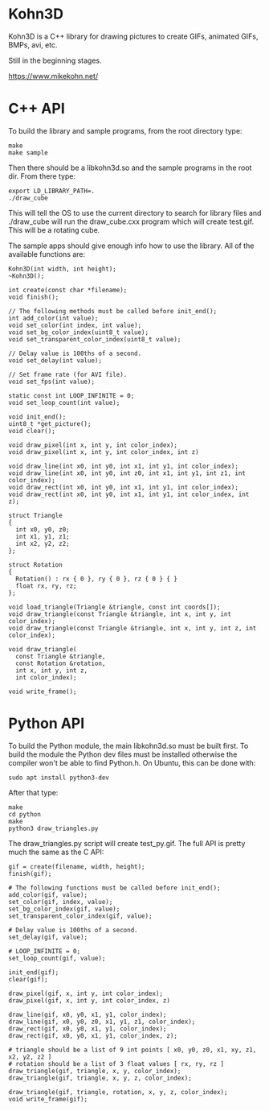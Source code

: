 Kohn3D
======

Kohn3D is a C++ library for drawing pictures to create GIFs, animated GIFs,
BMPs, avi, etc.

Still in the beginning stages.

https://www.mikekohn.net/

C++ API
=======

To build the library and sample programs, from the root directory type:

    make
    make sample

Then there should be a libkohn3d.so and the sample programs in the
root dir. From there type:

    export LD_LIBRARY_PATH=.
    ./draw_cube

This will tell the OS to use the current directory to search for
library files and ./draw_cube will run the draw_cube.cxx program
which will create test.gif. This will be a rotating cube.

The sample apps should give enough info how to use the library.
All of the available functions are:

    Kohn3D(int width, int height);
    ~Kohn3D();

    int create(const char *filename);
    void finish();

    // The following methods must be called before init_end();
    int add_color(int value);
    void set_color(int index, int value);
    void set_bg_color_index(uint8_t value);
    void set_transparent_color_index(uint8_t value);

    // Delay value is 100ths of a second.
    void set_delay(int value);

    // Set frame rate (for AVI file).
    void set_fps(int value);

    static const int LOOP_INFINITE = 0;
    void set_loop_count(int value);

    void init_end();
    uint8_t *get_picture();
    void clear();

    void draw_pixel(int x, int y, int color_index);
    void draw_pixel(int x, int y, int color_index, int z)

    void draw_line(int x0, int y0, int x1, int y1, int color_index);
    void draw_line(int x0, int y0, int z0, int x1, int y1, int z1, int color_index);
    void draw_rect(int x0, int y0, int x1, int y1, int color_index);
    void draw_rect(int x0, int y0, int x1, int y1, int color_index, int z);

    struct Triangle
    {
      int x0, y0, z0;
      int x1, y1, z1;
      int x2, y2, z2;
    };

    struct Rotation
    {
      Rotation() : rx { 0 }, ry { 0 }, rz { 0 } { }
      float rx, ry, rz;
    };

    void load_triangle(Triangle &triangle, const int coords[]);
    void draw_triangle(const Triangle &triangle, int x, int y, int color_index);
    void draw_triangle(const Triangle &triangle, int x, int y, int z, int color_index);

    void draw_triangle(
      const Triangle &triangle,
      const Rotation &rotation,
      int x, int y, int z,
      int color_index);

    void write_frame();

Python API
==========

To build the Python module, the main libkohn3d.so must be built
first. To build the module the Python dev files must be installed
otherwise the compiler won't be able to find Python.h. On Ubuntu,
this can be done with:

    sudo apt install python3-dev

After that type:

    make
    cd python
    make
    python3 draw_triangles.py

The draw_triangles.py script will create test_py.gif. The full API is
pretty much the same as the C API:

    gif = create(filename, width, height);
    finish(gif);

    # The following functions must be called before init_end();
    add_color(gif, value);
    set_color(gif, index, value);
    set_bg_color_index(gif, value);
    set_transparent_color_index(gif, value);

    # Delay value is 100ths of a second.
    set_delay(gif, value);

    # LOOP_INFINITE = 0;
    set_loop_count(gif, value);

    init_end(gif);
    clear(gif);

    draw_pixel(gif, x, int y, int color_index);
    draw_pixel(gif, x, int y, int color_index, z)

    draw_line(gif, x0, y0, x1, y1, color_index);
    draw_line(gif, x0, y0, z0, x1, y1, z1, color_index);
    draw_rect(gif, x0, y0, x1, y1, color_index);
    draw_rect(gif, x0, y0, x1, y1, color_index, z);

    # triangle should be a list of 9 int points [ x0, y0, z0, x1, xy, z1, x2, y2, z2 ]
    # rotation should be a list of 3 float values [ rx, ry, rz ]
    draw_triangle(gif, triangle, x, y, color_index);
    draw_triangle(gif, triangle, x, y, z, color_index);

    draw_triangle(gif, triangle, rotation, x, y, z, color_index);
    void write_frame(gif);

